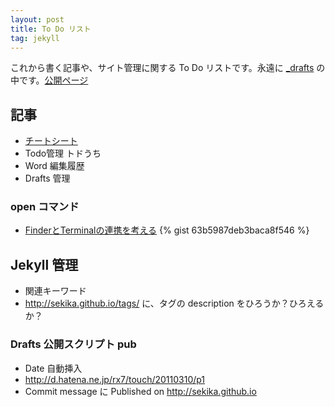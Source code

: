 ```yaml
---
layout: post
title: To Do リスト
tag: jekyll
---
```

これから書く記事や、サイト管理に関する To Do リストです。永遠に [_drafts](https://github.com/sekika/sekika.github.io/tree/master/_drafts) の中です。[公開ページ](http://sekika.github.io)

## 記事 ##
- [チートシート](https://raw.githubusercontent.com/sekika/sekika.github.io/master/_drafts/cheetsheet.md)
- Todo管理 トドうち
- Word 編集履歴
- Drafts 管理

### open コマンド
- [FinderとTerminalの連携を考える](http://news.mynavi.jp/column/osxhack/109/)
{% gist 63b5987deb3baca8f546 %}

## Jekyll 管理 ##
- 関連キーワード
- http://sekika.github.io/tags/ に、タグの description をひろうか？ひろえるか？

### Drafts 公開スクリプト pub ###
- Date 自動挿入
- http://d.hatena.ne.jp/rx7/touch/20110310/p1
- Commit message に Published on http://sekika.github.io
